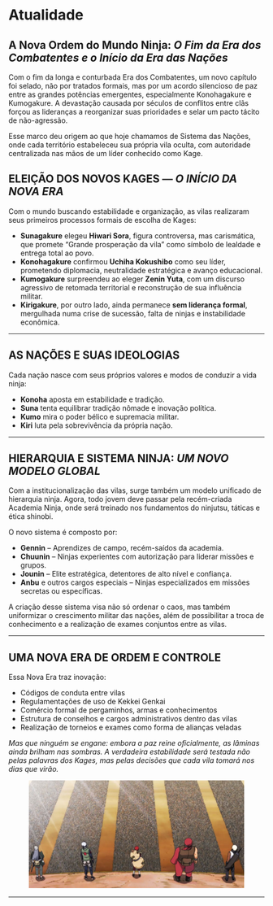 # Atualidade

## A Nova Ordem do Mundo Ninja: _O Fim da Era dos Combatentes e o Início da Era das Nações_

&#x20;Com o fim da longa e conturbada Era dos Combatentes, um novo capítulo foi selado, não por tratados formais, mas por um acordo silencioso de paz entre as grandes potências emergentes, especialmente Konohagakure e Kumogakure. A devastação causada por séculos de conflitos entre clãs forçou as lideranças a reorganizar suas prioridades e selar um pacto tácito de não-agressão.

&#x20;Esse marco deu origem ao que hoje chamamos de Sistema das Nações, onde cada território estabeleceu sua própria vila oculta, com autoridade centralizada nas mãos de um líder conhecido como Kage.

## ELEIÇÃO DOS NOVOS KAGES — _O INÍCIO DA NOVA ERA_

&#x20;Com o mundo buscando estabilidade e organização, as vilas realizaram seus primeiros processos formais de escolha de Kages:

* **Sunagakure** elegeu **Hiwari Sora**, figura controversa, mas carismática, que promete “Grande prosperação da vila” como símbolo de lealdade e entrega total ao povo.
* **Konohagakure** confirmou **Uchiha Kokushibo** como seu líder, prometendo diplomacia, neutralidade estratégica e avanço educacional.
* **Kumogakure** surpreendeu ao eleger **Zenin Yuta**, com um discurso agressivo de retomada territorial e reconstrução de sua influência militar.
* **Kirigakure**, por outro lado, ainda permanece **sem liderança formal**, mergulhada numa crise de sucessão, falta de ninjas e instabilidade econômica.

***

## AS NAÇÕES E SUAS IDEOLOGIAS

&#x20;Cada nação nasce com seus próprios valores e modos de conduzir a vida ninja:

* **Konoha** aposta em estabilidade e tradição.&#x20;
* **Suna** tenta equilibrar tradição nômade e inovação política.
* **Kumo** mira o poder bélico e supremacia militar.
* **Kiri** luta pela sobrevivência da própria nação.

***

## HIERARQUIA E SISTEMA NINJA: _UM NOVO MODELO GLOBAL_

&#x20;Com a institucionalização das vilas, surge também um modelo unificado de hierarquia ninja. Agora, todo jovem deve passar pela recém-criada Academia Ninja, onde será treinado nos fundamentos do ninjutsu, táticas e ética shinobi.

O novo sistema é composto por:

* **Gennin** – Aprendizes de campo, recém-saídos da academia.
* **Chuunin** – Ninjas experientes com autorização para liderar missões e grupos.
* **Jounin** – Elite estratégica, detentores de alto nível e confiança.
* **Anbu** e outros cargos especiais – Ninjas especializados em missões secretas ou específicas.

&#x20;A criação desse sistema visa não só ordenar o caos, mas também uniformizar o crescimento militar das nações, além de possibilitar a troca de conhecimento e a realização de exames conjuntos entre as vilas.

***

## UMA NOVA ERA DE ORDEM E CONTROLE

&#x20;Essa Nova Era traz inovação:

* Códigos de conduta entre vilas
* Regulamentações de uso de Kekkei Genkai
* Comércio formal de pergaminhos, armas e conhecimentos
* Estrutura de conselhos e cargos administrativos dentro das vilas
* Realização de torneios e exames como forma de alianças veladas

&#x20;_Mas que ninguém se engane: embora a paz reine oficialmente, as lâminas ainda brilham nas sombras. A verdadeira estabilidade será testada não pelas palavras dos Kages, mas pelas decisões que cada vila tomará nos dias que virão._

<figure><img src="../../.gitbook/assets/image (31).png" alt=""><figcaption></figcaption></figure>

***
